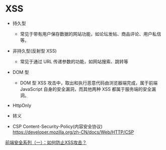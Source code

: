 # XSS

- 持久型
  - 常见于带有用户保存数据的网站功能，如论坛发帖、商品评论、用户私信等。
- 非持久型(反射型 XSS)
  - 常见于通过 URL 传递参数的功能，如网站搜索、跳转等
- DOM 型
  - DOM 型 XSS 攻击中，取出和执行恶意代码由浏览器端完成，属于前端 JavaScript 自身的安全漏洞，而其他两种 XSS 都属于服务端的安全漏洞。

- HttpOnly
- 转义
- CSP Content-Security-Policy(内容安全协议) https://developer.mozilla.org/zh-CN/docs/Web/HTTP/CSP

[前端安全系列（一）：如何防止XSS攻击？](https://tech.meituan.com/2018/09/27/fe-security.html)